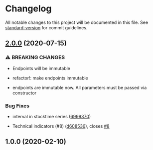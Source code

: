 # Changelog

All notable changes to this project will be documented in this file. See [standard-version](https://github.com/conventional-changelog/standard-version) for commit guidelines.

## [2.0.0](https://github.com/cHeeSaW/alpha-vantage-bundle/compare/v1.0.0...v2.0.0) (2020-07-15)


### ⚠ BREAKING CHANGES

* Endpoints will be immutable

* refactor!: make endpoints immutable
* endpoints are immutable now. All parameters must be passed via constructor

### Bug Fixes

* interval in stocktime series ([6999370](https://github.com/cHeeSaW/alpha-vantage-bundle/commit/6999370bf1f3600609258b28d5aad3b313d1cccf))


* Technical indicators (#8) ([d608536](https://github.com/cHeeSaW/alpha-vantage-bundle/commit/d608536935f57d449892d53d85a1d032b04b64b4)), closes [#8](https://github.com/cHeeSaW/alpha-vantage-bundle/issues/8)

## 1.0.0 (2020-02-10)